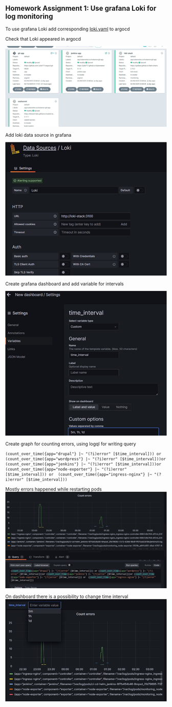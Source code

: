 ## Homework Assignment 1: Use grafana Loki for log monitoring

To use grafana Loki add corresponding [loki.yaml](https://github.com/Julie717/argocd/blob/master/app/monitoring/loki.yaml) to argocd

Check that Loki appeared in argocd

![loki](../17.Log_monitoring/pictures/1.jpg)

Add loki data source in grafana

![loki data source in grafana](../17.Log_monitoring/pictures/2.jpg)

Create grafana dashboard and add variable for intervals

![time interval](../17.Log_monitoring/pictures/3.jpg)

Create graph for counting errors, using logql for writing query
```text
(count_over_time({app="drupal"} |~ "(?i)error" [$time_interval])) or (count_over_time({app="wordpress"} |~ "(?i)error" [$time_interval]))or (count_over_time({app="jenkins"} |~ "(?i)error" [$time_interval]))or (count_over_time({app="node-exporter"} |~ "(?i)error" [$time_interval])) or  (count_over_time({app="ingress-nginx"} |~ "(?i)error" [$time_interval]))
```

Mostly errors happened while restarting pods
![errors graph](../17.Log_monitoring/pictures/4.jpg)

On dashboard there is a possibility to change time interval
![time interval changing](../17.Log_monitoring/pictures/5.jpg)